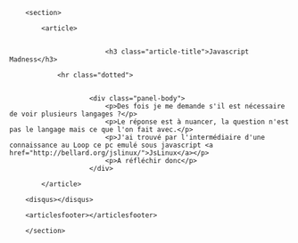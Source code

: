         <section>

            <article>


                            <h3 class="article-title">Javascript Madness</h3>

			    <hr class="dotted">
			    

                        <div class="panel-body">
                            <p>Des fois je me demande s'il est nécessaire de voir plusieurs langages ?</p>
                            <p>Le réponse est à nuancer, la question n'est pas le langage mais ce que l'on fait avec.</p>
                            <p>J'ai trouvé par l'intermédiaire d'une connaissance au Loop ce pc emulé sous javascript <a href="http://bellard.org/jslinux/">JsLinux</a></p>
                            <p>A réfléchir donc</p>
                        </div>

            </article>

	    <disqus></disqus>

	    <articlesfooter></articlesfooter>

        </section>

